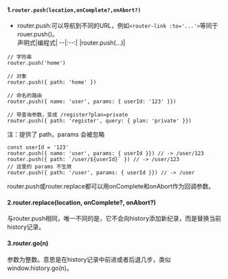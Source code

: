 #### 1.`router.push(location,onComplete?,onAbort?)`
+ router.push:可以导航到不同的URL，例如`<router-link :to='...'>`等同于rouer.push()。   
声明式|编程式|
--|:--:|
<router-link :to="...">|router.push(...)|
```
// 字符串
router.push('home')

// 对象
router.push({ path: 'home' })

// 命名的路由
router.push({ name: 'user', params: { userId: '123' }})

// 带查询参数，变成 /register?plan=private
router.push({ path: 'register', query: { plan: 'private' }})
```
注：提供了 path，params 会被忽略
```
const userId = '123'
router.push({ name: 'user', params: { userId }}) // -> /user/123
router.push({ path: `/user/${userId}` }) // -> /user/123
// 这里的 params 不生效
router.push({ path: '/user', params: { userId }}) // -> /user
```
router.push或router.replace都可以用onComplete和onAbort作为回调参数。

#### 2.router.replace(location, onComplete?, onAbort?)
与router.push相同，唯一不同的是，它不会向history添加新纪录，而是替换当前history记录。

#### 3.router.go(n)
参数为整数。意思是在history记录中前进或者后退几步，类似window.history.go(n)。
